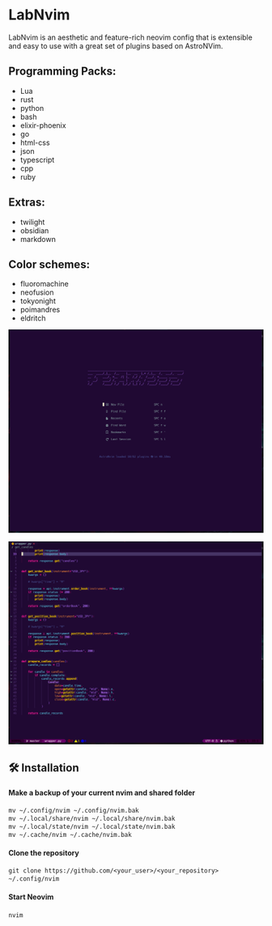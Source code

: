 # LabNvim

LabNvim is an aesthetic and feature-rich neovim config that is extensible and easy to use with a great set of plugins based on AstroNVim.

## Programming Packs:

* Lua
* rust
* python
* bash
* elixir-phoenix
* go
* html-css
* json
* typescript
* cpp
* ruby

## Extras:

* twilight
* obsidian
* markdown

## Color schemes:

* fluoromachine
* neofusion
* tokyonight
* poimandres
* eldritch

![labnvim start](https://github.com/fearless-spider/LabNvim/blob/master/labnvim_start.png?raw=true)

![labnvim start](https://github.com/fearless-spider/LabNvim/blob/master/labnvim_code.png?raw=true)

## 🛠️ Installation

#### Make a backup of your current nvim and shared folder

```shell
mv ~/.config/nvim ~/.config/nvim.bak
mv ~/.local/share/nvim ~/.local/share/nvim.bak
mv ~/.local/state/nvim ~/.local/state/nvim.bak
mv ~/.cache/nvim ~/.cache/nvim.bak
```

#### Clone the repository

```shell
git clone https://github.com/<your_user>/<your_repository> ~/.config/nvim
```

#### Start Neovim

```shell
nvim
```
